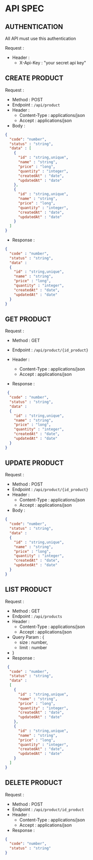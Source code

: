 # API SPEC

## AUTHENTICATION

All API must use this authentication

Request : 
- Header :
  - X-Api-Key : "your secret api key"

## CREATE PRODUCT

Request :
- Method : POST
- Endpoint : `/api/product`
- Header : 
    - Content-Type : applications/json
    - Accept : applications/json
- Body :

```json
{
  "code": "number",
  "status" : "string",
  "data" : [
    {
      "id" : "string,unique",
      "name" : "string",
      "price" : "long",
      "quantity" : "integer",
      "createdAt" : "date",
      "updatedAt" : "date"
    },
    {
      "id" : "string,unique",
      "name" : "string",
      "price" : "long",
      "quantity" : "integer",
      "createdAt" : "date",
      "updatedAt" : "date"
    }
  ]
}
```
- Response :

```json
{
  "code" : "number",
  "status" : "string",
  "data" :
  {
    "id" : "string,unique",
    "name" : "string",
    "price" : "long",
    "quantity" : "integer",
    "createdAt" : "date",
    "updatedAt" : "date"
  }
}
```

## GET PRODUCT

Request :
- Method : GET
- Endpoint : `/api/product/{id_product}`
- Header :
    - Content-Type : applications/json
    - Accept : applications/json
  
- Response :
```json
 {
  "code" : "number",
  "status" : "string",
  "data" :
  {
    "id" : "string,unique",
    "name" : "string",
    "price" : "long",
    "quantity" : "integer",
    "createdAt" : "date",
    "updatedAt" : "date"
  }
}
```

## UPDATE PRODUCT

Request :
- Method : POST
- Endpoint : `/api/product/{id_product}`
- Header :
  - Content-Type : applications/json
  - Accept : applications/json
- Body :

```json
{
  "code": "number",
  "status" : "string",
  "data" :     
  {
    "id" : "string,unique",
    "name" : "string",
    "price" : "long",
    "quantity" : "integer",
    "createdAt" : "date",
    "updatedAt" : "date"
  }
}
```

## LIST PRODUCT

Request :
- Method : GET
- Endpoint : `/api/products`
- Header :
  - Content-Type : applications/json
  - Accept : applications/json
- Query Param : {
    - size : number,
    - limit : number
- }
- Response :
```json
 {
  "code" : "number",
  "status" : "string",
  "data" :
  [
    {
      "id" : "string,unique",
      "name" : "string",
      "price" : "long",
      "quantity" : "integer",
      "createdAt" : "date",
      "updatedAt" : "date"
    },
    {
      "id" : "string,unique",
      "name" : "string",
      "price" : "long",
      "quantity" : "integer",
      "createdAt" : "date",
      "updatedAt" : "date"
    }
  ]
}
```

## DELETE PRODUCT


Request :
- Method : POST
- Endpoint : `/api/product/id_product`
- Header :
  - Content-Type : applications/json
  - Accept : applications/json
- Response  :
```json
{
  "code": "number",
  "status" : "string"
}
```